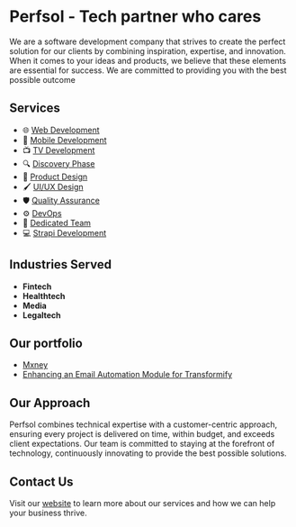 # Perfsol -  Tech partner who cares

We are a software development company that strives to create the perfect solution for our clients by combining inspiration, expertise, and innovation. When it comes to your ideas and products, we believe that these elements are essential for success. We are committed to providing you with the best possible outcome

## Services

- 🌐 [Web Development](https://perfsol.tech/web-application-development?utm_source=github&utm_medium=company-repository)
- 📱 [Mobile Development](https://perfsol.tech/mobile-app-development?utm_source=github&utm_medium=company-repository)
- 📺 [TV Development](https://perfsol.tech/smart-tv-app-development?utm_source=github&utm_medium=company-repository)
- 🔍 [Discovery Phase](https://perfsol.tech/discovery-phase?utm_source=github&utm_medium=company-repository)
- 🎨 [Product Design](https://perfsol.tech/product-design?utm_source=github&utm_medium=company-repository)
- 🖌️ [UI/UX Design](https://perfsol.tech/ui-ux-design-company?utm_source=github&utm_medium=company-repository)
- 🛡️ [Quality Assurance](https://perfsol.tech/quality-assurance-services?utm_source=github&utm_medium=company-repository)
- ⚙️ [DevOps](https://perfsol.tech/devops-services?utm_source=github&utm_medium=company-repository)
- 👥 [Dedicated Team](https://perfsol.tech/dedicated-development-team?utm_source=github&utm_medium=company-repository)
- 💻 [Strapi Development](https://perfsol.tech/strapi-development?utm_source=github&utm_medium=company-repository)


## Industries Served

- **Fintech**
- **Healthtech**
- **Media**
- **Legaltech**

  
## Our portfolio

* [Mxney](mxney/README.md)
* [Enhancing an Email Automation Module for Transformify](transformify/README.md)

## Our Approach

Perfsol combines technical expertise with a customer-centric approach, ensuring every project is delivered on time, within budget, and exceeds client expectations. Our team is committed to staying at the forefront of technology, continuously innovating to provide the best possible solutions.

## Contact Us

Visit our [website](https://perfsol.tech/contact) to learn more about our services and how we can help your business thrive.



